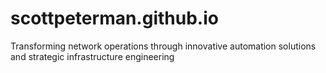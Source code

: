 # scottpeterman.github.io
Transforming network operations through innovative automation solutions and strategic infrastructure engineering
